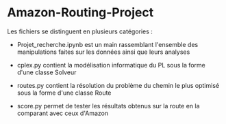 # Amazon-Routing-Project

Les fichiers se distinguent en plusieurs catégories :

- Projet_recherche.ipynb est un main rassemblant l'ensemble des manipulations faites sur les données ainsi que leurs analyses

- cplex.py contient la modélisation informatique du PL sous la forme d'une classe Solveur

- routes.py contient la résolution du problème du chemin le plus optimisé sous la forme d'une classe Route

- score.py permet de tester les résultats obtenus sur la route en la comparant avec ceux d'Amazon
